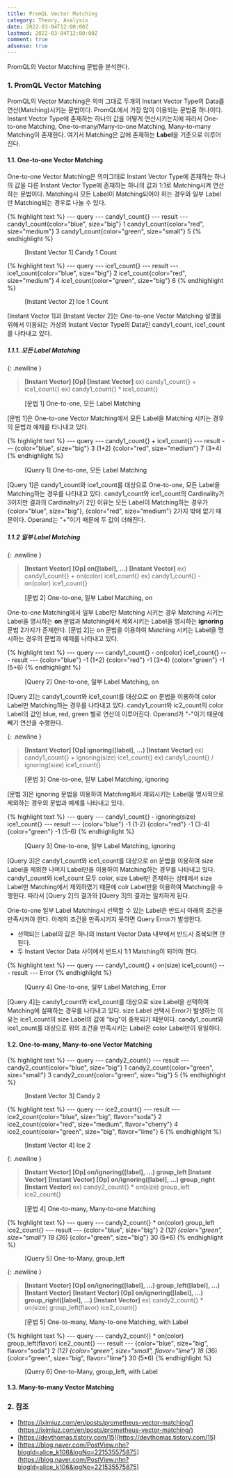 ```yaml
---
title: PromQL Vector Matching
category: Theory, Analysis
date: 2022-03-04T12:00:00Z
lastmod: 2022-03-04T12:00:00Z
comment: true
adsense: true
---
```


PromQL의 Vector Matching 문법을 분석한다.

### 1. PromQL Vector Matching

PromQL의 Vector Matching은 의미 그대로 두개의 Instant Vector Type의 Data를 연산(Matching)시키는 문법이다. PromQL에서 가장 많이 이용되는 문법중 하나이다. Instant Vector Type에 존재하는 하나의 값을 어떻게 연산시키는지에 따라서 One-to-one Matching, One-to-many/Many-to-one Matching, Many-to-many Matching이 존재한다. 여기서 Matching은 값에 존재하는 **Label**을 기준으로 이루어진다.

#### 1.1. One-to-one Vector Matching

One-to-one Vector Matching은 의미그대로 Instant Vector Type에 존재하는 하나의 값을 다른 Instant Vector Type에 존재하는 하나의 값과 1:1로 Matching시켜 연산하는 문법이다. Matching시 모든 Label이 Matching되어야 하는 경우와 일부 Label만 Matching되는 경우로 나눌 수 있다.

{% highlight text %}
--- query ---
candy1_count{}
--- result ---
candy1_count{color="blue", size="big"} 1
candy1_count{color="red", size="medium"} 3
candy1_count{color="green", size="small"} 5
{% endhighlight %}
<figure>
<figcaption class="caption">[Instant Vector 1] Candy 1 Count</figcaption>
</figure>

{% highlight text %}
--- query --- 
ice1_count{}
--- result ---
ice1_count{color="blue", size="big"} 2
ice1_count{color="red", size="medium"} 4
ice1_count{color="green", size="big"} 6
{% endhighlight %}
<figure>
<figcaption class="caption">[Instant Vector 2] Ice 1 Count</figcaption>
</figure>

[Instant Vector 1]과 [Instant Vector 2]는 One-to-one Vector Matching 설명을 위해서 이용되는 가상의 Instant Vector Type의 Data인 candy1_count, ice1_count를 나타내고 있다.

##### 1.1.1. 모든 Label Matching

{: .newline }
> **[Instant Vector] [Op] [Instant Vector]**
> ex) candy1_count{} + ice1_count{}
> ex) candy1_count{} * ice1_count{}
<figure>
<figcaption class="caption">[문법 1] One-to-one, 모든 Label Matching</figcaption>
</figure>

[문법 1]은 One-to-one Vector Matching에서 모든 Label을 Matching 시키는 경우의 문법과 예제를 타나내고 있다.

{% highlight text %}
--- query --- 
candy1_count{} + ice1_count{}
--- result ---
{color="blue", size="big"} 3 (1+2)
{color="red", size="medium"} 7 (3+4)
{% endhighlight %}
<figure>
<figcaption class="caption">[Query 1] One-to-one, 모든 Label Matching</figcaption>
</figure>

[Query 1]은 candy1_count와 ice1_count를 대상으로 One-to-one, 모든 Label을 Matching하는 경우를 나타내고 있다. candy1_count와 ice1_count의 Cardinality가 3이지만 결과의 Cardinality가 2인 이유는 모든 Label이 Matching하는 경우가 {color="blue", size="big"}, {color="red", size="medium"} 2가지 밖에 없기 때문이다. Operand는 "+"이기 때문에 두 값이 더해진다.

##### 1.1.2 일부 Label Matching

{: .newline }
> **[Instant Vector] [Op] on([label], ...) [Instant Vector]**
> ex) candy1_count{} + on(color) ice1_count{}
> ex) candy1_count{} - on(color) ice1_count{}
<figure>
<figcaption class="caption">[문법 2] One-to-one, 일부 Label Matching, on</figcaption>
</figure>

One-to-one Matching에서 일부 Label만 Matching 시키는 경우 Matching 시키는 Label을 명시하는 **on** 문법과 Matching에서 제외시키는 Label을 명시하는 **ignoring** 문법 2가지가 존재한다. [문법 2]는 on 문법을 이용하여 Matching 시키는 Label을 명시하는 경우의 문법과 예제를 나타내고 있다.

{% highlight text %}
--- query --- 
candy1_count{} - on(color) ice1_count{}
--- result ---
{color="blue"} -1 (1+2)
{color="red"} -1 (3+4)
{color="green"} -1 (5+6)
{% endhighlight %}
<figure>
<figcaption class="caption">[Query 2] One-to-one, 일부 Label Matching, on</figcaption>
</figure>

[Query 2]는 candy1_count와 ice1_count를 대상으로 on 문법을 이용하여 color Label만 Matching하는 경우를 나타내고 있다. candy1_count와 ic2_count의 color Label의 값인 blue, red, green 별로 연산이 이루어진다. Operand가 "-"이기 때문에 빼기 연산을 수행한다.

{: .newline }
> **[Instant Vector] [Op] ignoring([label], ...) [Instant Vector]**
> ex) candy1_count{} + ignoring(size) ice1_count{}
> ex) candy1_count{} / ignoring(size) ice1_count{}
<figure>
<figcaption class="caption">[문법 3] One-to-one, 일부 Label Matching, ignoring</figcaption>
</figure>

[문법 3]은 ignoring 문법을 이용하여 Matching에서 제외시키는 Label을 명시적으로 제외하는 경우의 문법과 예제를 나타내고 있다.

{% highlight text %}
--- query --- 
candy1_count{} - ignoring(size) ice1_count{}
--- result ---
{color="blue"} -1 (1-2)
{color="red"} -1 (3-4)
{color="green"} -1 (5-6)
{% endhighlight %}
<figure>
<figcaption class="caption">[Query 3] One-to-one, 일부 Label Matching, ignoring</figcaption>
</figure>

[Query 3]은 candy1_count와 ice1_count를 대상으로 on 문법을 이용하여 size Label을 제외한 나머지 Label만을 이용하여 Matching하는 경우를 나타내고 있다. candy1_count와 ice1_count 모두 color, size Label만 존재하는 상태에서 size Label만 Matching에서 제외하였기 때문에 colr Label만을 이용하여 Matching을 수행한다. 따라서 [Query 2]의 결과와 [Query 3]의 결과는 일치하게 된다.

One-to-one 일부 Label Matching시 선택할 수 있는 Label은 반드시 아래의 조건을 만족시켜야 한다. 아래의 조건을 만족시키지 못하면 Query Error가 발생한다.
* 선택되는 Label의 값은 하나의 Instant Vector Data 내부에서 반드시 중복되면 안된다.
* 두 Instant Vector Data 사이에서 반드시 1:1 Matching이 되어야 한다.

{% highlight text %}
--- query --- 
candy1_count{} + on(size) ice1_count{}
--- result ---
Error
{% endhighlight %}
<figure>
<figcaption class="caption">[Query 4] One-to-one, 일부 Label Matching, Error</figcaption>
</figure>

[Query 4]는 candy1_count와 ice1_count를 대상으로 size Label을 선택하여 Matching에 실패하는 경우를 나타내고 있다. size Label 선택시 Error가 발생하는 이유는 ice1_count의 size Label의 값에 "big"이 중복되기 때문이다. candy1_count와 ice1_count를 대상으로 위의 조건을 만족시키는 Label은 color Label만이 유일하다.

#### 1.2. One-to-many, Many-to-one Vector Matching

{% highlight text %}
--- query ---
candy2_count{}
--- result ---
candy2_count{color="blue", size="big"} 1
candy2_count{color="green", size="small"} 3
candy2_count{color="green", size="big"} 5
{% endhighlight %}
<figure>
<figcaption class="caption">[Instant Vector 3] Candy 2</figcaption>
</figure>

{% highlight text %}
--- query --- 
ice2_count{}
--- result ---
ice2_count{color="blue", size="big", flavor="soda"} 2
ice2_count{color="red", size="medium", flavor="cherry"} 4
ice2_count{color="green", size="big", flavor="lime"} 6
{% endhighlight %}
<figure>
<figcaption class="caption">[Instant Vector 4] Ice 2</figcaption>
</figure>

{: .newline }
> **[Instant Vector] [Op] on/ignoring([label], ...) group_left [Instant Vector]**
> **[Instant Vector] [Op] on/ignoring([label], ...) group_right [Instant Vector]**
> ex) candy2_count{} * on(size) group_left ice2_count{}
<figure>
<figcaption class="caption">[문법 4] One-to-many, Many-to-one Matching</figcaption>
</figure>

{% highlight text %}
--- query --- 
candy2_count{} * on(color) group_left ice2_count{}
--- result ---
{color="blue", size="big"} 2 (1*2)
{color="green", size="small"} 18 (3*6)
{color="green", size="big"} 30 (5*6)
{% endhighlight %}
<figure>
<figcaption class="caption">[Query 5] One-to-Many, group_left</figcaption>
</figure>

{: .newline }
> **[Instant Vector] [Op] on/ignoring([label], ...) group_left([label], ...) [Instant Vector]**
> **[Instant Vector] [Op] on/ignoring([label], ...) group_right([label], ...) [Instant Vector]**
> ex) candy2_count{} * on(size) group_left(flavor) ice2_count{}
<figure>
<figcaption class="caption">[문법 5] One-to-many, Many-to-one Matching, with Label</figcaption>
</figure>

{% highlight text %}
--- query --- 
candy2_count{} * on(color) group_left(flavor) ice2_count{}
--- result ---
{color="blue", size="big", flavor="soda"} 2 (1*2)
{color="green", size="small", flavor="lime"} 18 (3*6)
{color="green", size="big", flavor="lime"} 30 (5*6)
{% endhighlight %}
<figure>
<figcaption class="caption">[Query 6] One-to-Many, group_left, with Label</figcaption>
</figure>

#### 1.3. Many-to-many Vector Matching

### 2. 참조

* [https://iximiuz.com/en/posts/prometheus-vector-matching/](https://iximiuz.com/en/posts/prometheus-vector-matching/)
* [https://devthomas.tistory.com/15](https://devthomas.tistory.com/15)
* [https://blog.naver.com/PostView.nhn?blogId=alice_k106&logNo=221535575875](https://blog.naver.com/PostView.nhn?blogId=alice_k106&logNo=221535575875)